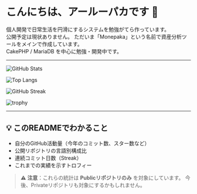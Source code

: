# こんにちは、アールーパカです 🦙
個人開発で日常生活を円滑にするシステムを勉強がてら作っています。
<br>
公開予定は現状ありません。
ただいま「Monepaka」という名前で資産分析ツールをメインで作成しています。
<br>
CakePHP / MariaDB を中心に勉強・開発中です。

---

<!-- ▼GitHub Readme Stats : 総合ステータスカード
     Publicリポジトリのみを対象に、年間コミット数・スター数・フォーク数などを表示します -->
![GitHub Stats](https://github-readme-stats.vercel.app/api?username=aaruupaka&show_icons=true&v=7)

<!-- ▼Top Languages : 言語構成比
     公開リポジトリ内のコード量を言語別に集計して表示します
     → ファイルの拡張子を元に集計（行数ベース） -->
![Top Langs](https://github-readme-stats.vercel.app/api/top-langs/?username=aaruupaka&layout=compact&v=7)

<!-- ▼GitHub Streak Stats : 連続コミット日数
     連続してコミットした日数（現在のstreakと最長streak）を表示します -->
![GitHub Streak](https://streak-stats.demolab.com?user=aaruupaka&v=7)

<!-- ▼GitHub Profile Trophy : 貢献実績トロフィー
     フォロワー数・スター数・コミット数などをトロフィー風に可視化します -->
![trophy](https://github-profile-trophy.vercel.app/?username=aaruupaka&theme=gruvbox&v=7)

---

## 💡 このREADMEでわかること
- 自分のGitHub活動量（今年のコミット数、スター数など）
- 公開リポジトリの言語別構成比
- 連続コミット日数（Streak）
- これまでの実績を示すトロフィー

> ⚠️ **注意**：これらの統計は **Publicリポジトリのみ** を対象にしています。
>              今後、Privateリポジトリも対象にするかもしれません。
